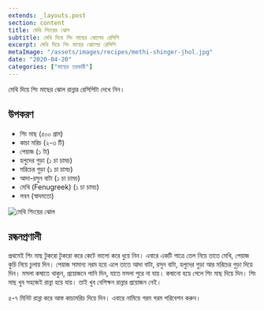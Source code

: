 ```yaml
---
extends: _layouts.post
section: content
title: মেথি শিংয়ের ঝোল
subtitle: মেথি দিয়ে শিং মাছের ঝোলের রেসিপি
excerpt: মেথি দিয়ে শিং মাছের ঝোলের রেসিপি
metaImage: "/assets/images/recipes/methi-shinger-jhol.jpg"
date: "2020-04-20"
categories: ["মাছের তরকারী"]
---
```


মেথি দিয়ে শিং মাছের ঝোল রান্নার রেসিপিটা দেখে নিন।

## উপকরণ

- শিং মাছ (৫০০ গ্রাম)
- কাচা মরিচ (২-৩ টি)
- পেয়াজ (১ টা)
- হলুদের গুড়া (১ চা চামচ)
- মরিচের গুড়া (১ চা চামচ)
- আদা-রসুন বাটা (১ চা চামচ)
- মেথি (Fenugreek) (১ চা চামচ)
- লবন (স্বাদমতো)

![মেথি শিংয়ের ঝোল](/assets/images/recipes/methi-shinger-jhol.jpg)

## রন্ধনপ্রণালী

প্রথমেই শিং মাছ টুকরো টুকরো করে কেটে ভালো করে ধুয়ে নিন। এবারে একটি পাত্রে তেল নিয়ে তাতে মেথি, পেয়াজ
কুচি নিয়ে চুলায় দিন। পেয়াজ সামান্য নরম হয়ে এলে তাতে আদা বাটা, রসুন বাটা, হলুদের গুড়া আর মরিচের গুড়া
দিয়ে দিন। মসলা কষাতে থাকুন, প্রয়োজনে পানি দিন, যাতে মসলা পুরে না যায়। কষানো হয়ে গেলে শিং মাছ দিয়ে
দিন। শিং মাছ খুব সহজেই রান্না হয়ে যায়। তাই খুব বেশিক্ষন রান্নার প্রয়োজন নেই।

৫-৭ মিনিট রান্না করে আস্ত কাচামরিচ দিয়ে দিন। এবারে নামিয়ে গরম গরম পরিবেশন করুন।

